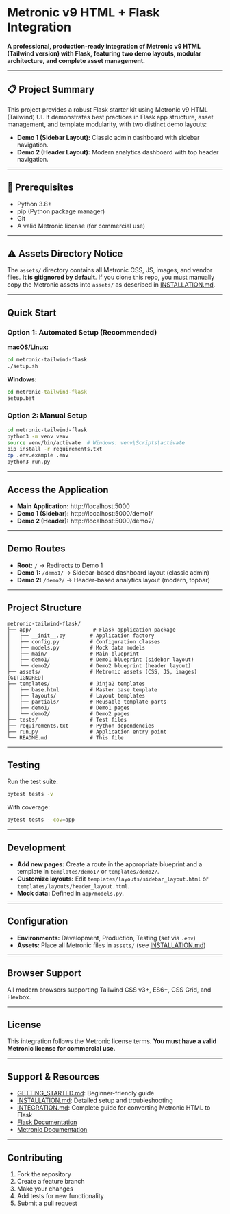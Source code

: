 # Metronic v9 HTML + Flask Integration

**A professional, production-ready integration of Metronic v9 HTML (Tailwind version) with Flask, featuring two demo layouts, modular architecture, and complete asset management.**

---

## 📋 Project Summary
This project provides a robust Flask starter kit using Metronic v9 HTML (Tailwind) UI. It demonstrates best practices in Flask app structure, asset management, and template modularity, with two distinct demo layouts:
- **Demo 1 (Sidebar Layout):** Classic admin dashboard with sidebar navigation.
- **Demo 2 (Header Layout):** Modern analytics dashboard with top header navigation.

---

## 🚦 Prerequisites
- Python 3.8+
- pip (Python package manager)
- Git
- A valid Metronic license (for commercial use)

---

## ⚠️ Assets Directory Notice
The `assets/` directory contains all Metronic CSS, JS, images, and vendor files. **It is gitignored by default**. If you clone this repo, you must manually copy the Metronic assets into `assets/` as described in [INSTALLATION.md](INSTALLATION.md).

---

## Quick Start

### Option 1: Automated Setup (Recommended)

**macOS/Linux:**
```bash
cd metronic-tailwind-flask
./setup.sh
```

**Windows:**
```cmd
cd metronic-tailwind-flask
setup.bat
```

### Option 2: Manual Setup

```bash
cd metronic-tailwind-flask
python3 -m venv venv
source venv/bin/activate  # Windows: venv\Scripts\activate
pip install -r requirements.txt
cp .env.example .env
python3 run.py
```

---

## Access the Application
- **Main Application:** http://localhost:5000
- **Demo 1 (Sidebar):** http://localhost:5000/demo1/
- **Demo 2 (Header):** http://localhost:5000/demo2/

---

## Demo Routes
- **Root:** `/` → Redirects to Demo 1
- **Demo 1:** `/demo1/` → Sidebar-based dashboard layout (classic admin)
- **Demo 2:** `/demo2/` → Header-based analytics layout (modern, topbar)

---

## Project Structure
```
metronic-tailwind-flask/
├── app/                    # Flask application package
│   ├── __init__.py        # Application factory
│   ├── config.py          # Configuration classes
│   ├── models.py          # Mock data models
│   ├── main/              # Main blueprint
│   ├── demo1/             # Demo1 blueprint (sidebar layout)
│   └── demo2/             # Demo2 blueprint (header layout)
├── assets/                # Metronic assets (CSS, JS, images) [GITIGNORED]
├── templates/             # Jinja2 templates
│   ├── base.html          # Master base template
│   ├── layouts/           # Layout templates
│   ├── partials/          # Reusable template parts
│   ├── demo1/             # Demo1 pages
│   └── demo2/             # Demo2 pages
├── tests/                 # Test files
├── requirements.txt       # Python dependencies
├── run.py                 # Application entry point
└── README.md              # This file
```

---

## Testing
Run the test suite:
```bash
pytest tests -v
```
With coverage:
```bash
pytest tests --cov=app
```

---

## Development
- **Add new pages:** Create a route in the appropriate blueprint and a template in `templates/demo1/` or `templates/demo2/`.
- **Customize layouts:** Edit `templates/layouts/sidebar_layout.html` or `templates/layouts/header_layout.html`.
- **Mock data:** Defined in `app/models.py`.

---

## Configuration
- **Environments:** Development, Production, Testing (set via `.env`)
- **Assets:** Place all Metronic files in `assets/` (see [INSTALLATION.md](INSTALLATION.md))

---

## Browser Support
All modern browsers supporting Tailwind CSS v3+, ES6+, CSS Grid, and Flexbox.

---

## License
This integration follows the Metronic license terms. **You must have a valid Metronic license for commercial use.**

---

## Support & Resources
- [GETTING_STARTED.md](GETTING_STARTED.md): Beginner-friendly guide
- [INSTALLATION.md](INSTALLATION.md): Detailed setup and troubleshooting
- [INTEGRATION.md](INTEGRATION.md): Complete guide for converting Metronic HTML to Flask
- [Flask Documentation](https://flask.palletsprojects.com/)
- [Metronic Documentation](https://keenthemes.com/metronic/tailwind/docs)

---

## Contributing
1. Fork the repository
2. Create a feature branch
3. Make your changes
4. Add tests for new functionality
5. Submit a pull request